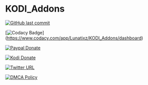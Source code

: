 # KODI_Addons
[![GitHub last commit](https://img.shields.io/github/last-commit/Lunatixz/KODI_Addons.svg?style=flat-square)](https://github.com/Lunatixz/KODI_Addons/commits/master)

[![Codacy Badge](https://img.shields.io/codacy/grade/efcc007bd689449f8cf89569ac6a311b/master.svg?style=flat-square)]
(https://www.codacy.com/app/Lunatixz/KODI_Addons/dashboard)

[![Paypal Donate](https://img.shields.io/badge/Donate-Lunatixz-blue.svg?style=flat-square)](https://paypal.me/Lunatixz)

[![Kodi Donate](https://img.shields.io/badge/Donate-Kodi-cyan.svg?style=flat-square)](https://kodi.tv/contribute/donate)

[![Twitter URL](https://img.shields.io/badge/Twitter-@PseudoTV_Live-blue.svg?style=flat-square)](https://twitter.com/PseudoTV_Live)

[![DMCA Policy](https://img.shields.io/badge/DMCA-Policy-lightgrey.svg?style=flat-square)](https://github.com/Lunatixz/KODI_Addons/raw/master/DMCA.md)
